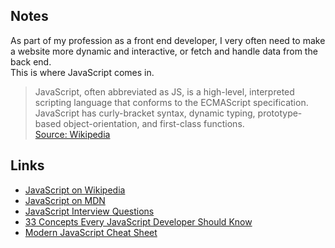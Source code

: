 ## Notes
As part of my profession as a front end developer, I very often need to make a website more dynamic and interactive, or fetch and handle data from the back end.  
This is where JavaScript comes in.

> JavaScript, often abbreviated as JS, is a high-level, interpreted scripting language that conforms to the ECMAScript specification. JavaScript has curly-bracket syntax, dynamic typing, prototype-based object-orientation, and first-class functions.  
[Source: Wikipedia](https://en.wikipedia.org/wiki/JavaScript)

## Links
- [JavaScript on Wikipedia](https://en.wikipedia.org/wiki/JavaScript)
- [JavaScript on MDN](https://developer.mozilla.org/en-US/docs/Web/JavaScript)
- [JavaScript Interview Questions](https://github.com/sudheerj/javascript-interview-questions)
- [33 Concepts Every JavaScript Developer Should Know](https://github.com/leonardomso/33-js-concepts#readme)
- [Modern JavaScript Cheat Sheet](https://github.com/mbeaudru/modern-js-cheatsheet#readme)